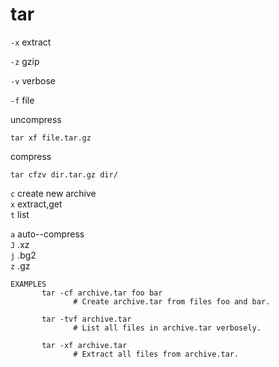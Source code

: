 # tar


`-x`  extract

`-z` gzip

`-v` verbose

`-f` file


uncompress

```
tar xf file.tar.gz
```

compress

```
tar cfzv dir.tar.gz dir/
```



`c` create new archive   
`x` extract,get  
`t` list  


`a` auto--compress  
`J` .xz  
`j` .bg2  
`z` .gz  


```
EXAMPLES
       tar -cf archive.tar foo bar
              # Create archive.tar from files foo and bar.

       tar -tvf archive.tar
              # List all files in archive.tar verbosely.

       tar -xf archive.tar
              # Extract all files from archive.tar.
```
